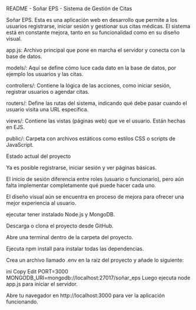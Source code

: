 README - Soñar EPS - Sistema de Gestión de Citas

Soñar EPS. Esta es una aplicación web en desarrollo que permite a los usuarios registrarse, iniciar sesión y gestionar sus citas médicas. El sistema está en constante mejora, tanto en su funcionalidad como en su diseño visual.


app.js: Archivo principal que pone en marcha el servidor y conecta con la base de datos.

models/: Aquí se define cómo luce cada dato en la base de datos, por ejemplo los usuarios y las citas.

controllers/: Contiene la lógica de las acciones, como iniciar sesión, registrar usuarios o agendar citas.

routers/: Define las rutas del sistema, indicando qué debe pasar cuando el usuario visita una URL específica.

views/: Contiene las vistas (páginas web) que ve el usuario. Están hechas en EJS.

public/: Carpeta con archivos estáticos como estilos CSS o scripts de JavaScript.

Estado actual del proyecto

Ya es posible registrarse, iniciar sesión y ver páginas básicas.

El inicio de sesión diferencia entre roles (usuario o funcionario), pero aún falta implementar completamente qué puede hacer cada uno.

El diseño visual aún se encuentra en proceso de mejora para ofrecer una mejor experiencia al usuario.

ejecutar 
tener instalado Node.js y MongoDB.

Descarga o clona el proyecto desde GitHub.

Abre una terminal dentro de la carpeta del proyecto.

Ejecuta npm install para instalar todas las dependencias.

Crea un archivo llamado .env en la raíz del proyecto y añade lo siguiente:

ini
Copy
Edit
PORT=3000
MONGODB_URI=mongodb://localhost:27017/soñar_eps
Luego ejecuta node app.js para iniciar el servidor.

Abre tu navegador en http://localhost:3000 para ver la aplicación funcionando.

